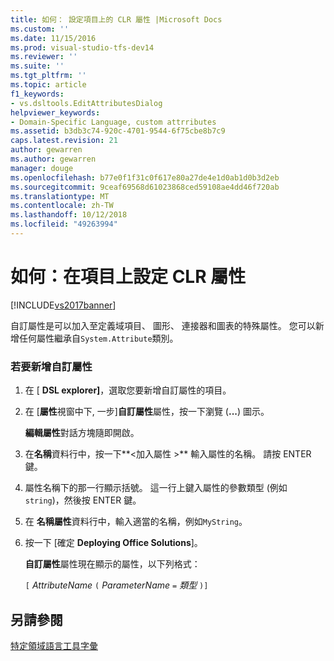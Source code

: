 ```yaml
---
title: 如何： 設定項目上的 CLR 屬性 |Microsoft Docs
ms.custom: ''
ms.date: 11/15/2016
ms.prod: visual-studio-tfs-dev14
ms.reviewer: ''
ms.suite: ''
ms.tgt_pltfrm: ''
ms.topic: article
f1_keywords:
- vs.dsltools.EditAttributesDialog
helpviewer_keywords:
- Domain-Specific Language, custom attrributes
ms.assetid: b3db3c74-920c-4701-9544-6f75cbe8b7c9
caps.latest.revision: 21
author: gewarren
ms.author: gewarren
manager: douge
ms.openlocfilehash: b77e0f1f31c0f617e80a27de4e1d0ab1d0b3d2eb
ms.sourcegitcommit: 9ceaf69568d61023868ced59108ae4dd46f720ab
ms.translationtype: MT
ms.contentlocale: zh-TW
ms.lasthandoff: 10/12/2018
ms.locfileid: "49263994"
---
```

# <a name="how-to-set-clr-attributes-on-an-element"></a>如何：在項目上設定 CLR 屬性
[!INCLUDE[vs2017banner](../includes/vs2017banner.md)]

自訂屬性是可以加入至定義域項目、 圖形、 連接器和圖表的特殊屬性。 您可以新增任何屬性繼承自`System.Attribute`類別。  
  
### <a name="to-add-a-custom-attribute"></a>若要新增自訂屬性  
  
1.  在 [ **DSL explorer]**，選取您要新增自訂屬性的項目。  
  
2.  在 [**屬性**視窗中下, 一步]**自訂屬性**屬性，按一下瀏覽 (**...**) 圖示。  
  
     **編輯屬性**對話方塊隨即開啟。  
  
3.  在**名稱**資料行中，按一下**\<加入屬性 >** 輸入屬性的名稱。 請按 ENTER 鍵。  
  
4.  屬性名稱下的那一行顯示括號。 這一行上鍵入屬性的參數類型 (例如`string`)，然後按 ENTER 鍵。  
  
5.  在 **名稱屬性**資料行中，輸入適當的名稱，例如`MyString`。  
  
6.  按一下 [確定 **Deploying Office Solutions**]。  
  
     **自訂屬性**屬性現在顯示的屬性，以下列格式：  
  
     `[` *AttributeName* `(` *ParameterName* `=` *類型* `)]`  
  
## <a name="see-also"></a>另請參閱  
 [特定領域語言工具字彙](http://msdn.microsoft.com/en-us/ca5e84cb-a315-465c-be24-76aa3df276aa)



